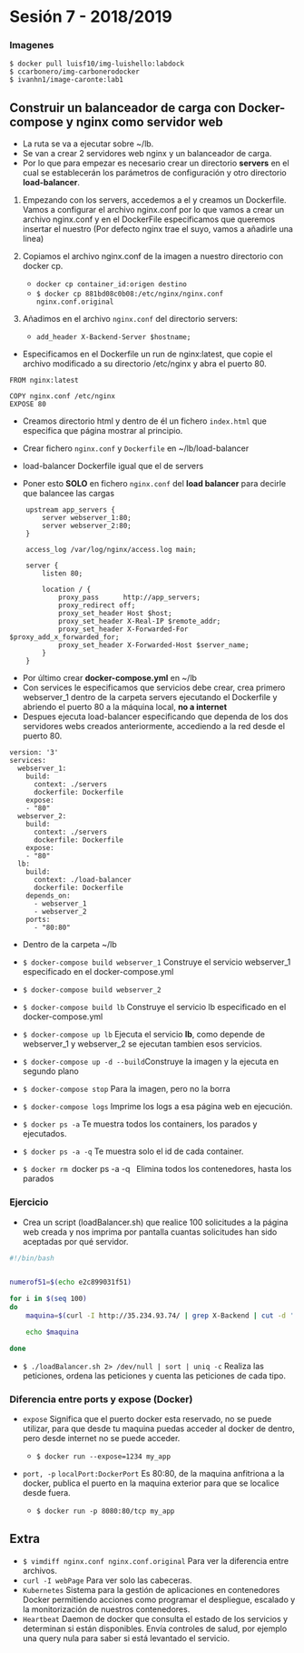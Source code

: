# Sesión 7 - 2018/2019


### Imagenes
```
$ docker pull luisf10/img-luishello:labdock
$ ccarbonero/img-carbonerodocker
$ ivanhn1/image-caronte:lab1
```


## Construir un balanceador de carga con Docker-compose y nginx como servidor web

- La ruta se va a ejecutar sobre ~/lb.
- Se van a crear 2 servidores web nginx y un balanceador de carga.
- Por lo que para empezar es necesario crear un directorio __servers__ en el cual se establecerán los parámetros de configuración y otro directorio __load-balancer__.



1. Empezando con los servers, accedemos a el y creamos un Dockerfile. Vamos a configurar el archivo nginx.conf por lo que vamos a crear un archivo nginx.conf y en el DockerFile especificamos que queremos insertar el nuestro (Por defecto nginx trae el suyo, vamos a añadirle una linea)

2. Copiamos el archivo nginx.conf de la imagen a nuestro directorio con docker cp.
    * `docker cp container_id:origen destino`
    * `$ docker cp 881bd08c0b08:/etc/nginx/nginx.conf nginx.conf.original`

3. Añadimos en el archivo `nginx.conf` del directorio servers:
    - `add_header X-Backend-Server $hostname;`

- Especificamos en el Dockerfile un run de nginx:latest, que copie el archivo modificado a su directorio /etc/nginx y abra el puerto 80.

```
FROM nginx:latest

COPY nginx.conf /etc/nginx
EXPOSE 80
```

- Creamos directorio html y dentro de él un fichero `index.html` que especifica que página mostrar al principio.

- Crear fichero `nginx.conf` y `Dockerfile` en ~/lb/load-balancer

- load-balancer Dockerfile igual que el de servers

- Poner esto __SOLO__ en fichero `nginx.conf` del __load balancer__ para decirle que balancee las cargas

```
	upstream app_servers {
		server webserver_1:80;
		server webserver_2:80;
	}

	access_log /var/log/nginx/access.log main;

	server {
		listen 80;

		location / {
			proxy_pass		http://app_servers;
			proxy_redirect off;
			proxy_set_header Host $host;
			proxy_set_header X-Real-IP $remote_addr;
			proxy_set_header X-Forwarded-For $proxy_add_x_forwarded_for;
			proxy_set_header X-Forwarded-Host $server_name;
		}
	}
```

- Por último crear __docker-compose.yml__ en ~/lb
- Con services le especificamos que servicios debe crear, crea primero webserver_1 dentro de la carpeta servers ejecutando el Dockerfile y abriendo el puerto 80 a la máquina local, __no a internet__
- Despues ejecuta load-balancer especificando que dependa de los dos servidores webs creados anteriormente, accediendo a la red desde el puerto 80.

```
version: '3'
services:
  webserver_1:
    build:
      context: ./servers
      dockerfile: Dockerfile
    expose:
    - "80"
  webserver_2:
    build:
      context: ./servers
      dockerfile: Dockerfile
    expose:
    - "80"
  lb:
    build:
      context: ./load-balancer
      dockerfile: Dockerfile
    depends_on:
      - webserver_1
      - webserver_2
    ports:
      - "80:80"
```

- Dentro de la carpeta ~/lb

- `$ docker-compose build webserver_1` Construye el servicio webserver_1 especificado en el docker-compose.yml
- `$ docker-compose build webserver_2`
- `$ docker-compose build lb` Construye el servicio lb especificado en el docker-compose.yml

- `$ docker-compose up lb` Ejecuta el servicio __lb__, como depende de webserver_1 y webserver_2 se ejecutan tambien esos servicios.

- `$ docker-compose up -d --build`Construye la imagen y la ejecuta en segundo plano

- `$ docker-compose stop` Para la imagen, pero no la borra
- `$ docker-compose logs` Imprime los logs a esa página web en ejecución.
- `$ docker ps -a` Te muestra todos los containers, los parados y ejecutados.
- `$ docker ps -a -q` Te muestra solo el id de cada container.
- `$ docker rm `docker ps -a -q` ` Elimina todos los contenedores, hasta los parados

### Ejercicio

- Crea un script (loadBalancer.sh) que realice 100 solicitudes a la página web creada y nos imprima por pantalla cuantas solicitudes han sido aceptadas por qué servidor.

```bash
#!/bin/bash


numerof51=$(echo e2c899031f51)

for i in $(seq 100)
do
	maquina=$(curl -I http://35.234.93.74/ | grep X-Backend | cut -d ':' -f 2 | tr -d ' ')

	echo $maquina

done

```

- `$ ./loadBalancer.sh 2> /dev/null | sort | uniq -c` Realiza las peticiones, ordena las peticiones y cuenta las peticiones de cada tipo.

### Diferencia entre ports y expose (Docker)

- `expose` Significa que el puerto docker esta reservado, no se puede utilizar, para que desde tu maquina puedas acceder al docker de dentro, pero desde internet no se puede acceder.
    - `$ docker run --expose=1234 my_app`

- `port, -p` `localPort:DockerPort` Es 80:80, de la maquina anfitriona a la docker, publica el puerto en la maquina exterior para que se localice desde fuera.
    - `$ docker run -p 8080:80/tcp my_app`



## Extra

- `$ vimdiff nginx.conf nginx.conf.original` Para ver la diferencia entre archivos.
- `curl -I webPage` Para ver solo las cabeceras.
- `Kubernetes` Sistema para la gestión de aplicaciones en contenedores Docker permitiendo acciones como programar el despliegue, escalado y la monitorización de nuestros contenedores.
- `Heartbeat` Daemon de docker que consulta el estado de los servicios y determinan si están disponibles. Envía controles de salud, por ejemplo una query nula para saber si está levantado el servicio.

